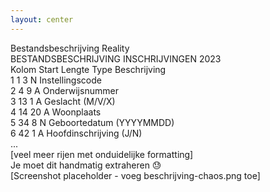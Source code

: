 ```yaml
---
layout: center
---
```


<div class="text-4xl font-bold mb-8 text-center">
Bestandsbeschrijving Reality
</div>

<div class="bg-gray-50 border-2 border-gray-300 p-6 rounded max-w-4xl mx-auto">
<div class="text-xs font-mono space-y-1 overflow-auto">
<div class="font-bold">BESTANDSBESCHRIJVING INSCHRIJVINGEN 2023</div>
<div class="mt-4">Kolom  Start  Lengte  Type  Beschrijving</div>
<div>1      1      3       N     Instellingscode</div>
<div>2      4      9       A     Onderwijsnummer</div>
<div>3      13     1       A     Geslacht (M/V/X)</div>
<div>4      14     20      A     Woonplaats</div>
<div>5      34     8       N     Geboortedatum (YYYYMMDD)</div>
<div>6      42     1       A     Hoofdinschrijving (J/N)</div>
<div>...</div>
<div class="opacity-50 mt-4">[veel meer rijen met onduidelijke formatting]</div>
</div>
</div>

<div class="text-center mt-6">
<div class="text-lg font-bold">Je moet dit handmatig extraheren 😓</div>
<div class="text-sm opacity-75 mt-2">[Screenshot placeholder - voeg beschrijving-chaos.png toe]</div>
</div>

<!--
📄 BESCHRIJVING CHAOS (1.5 min)
Screenshot van PDF/tekst
"Niet machine-readable"
"Handmatig werk nodig"
-->
